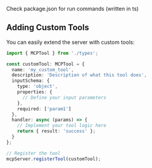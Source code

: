 Check package.json for run commands (written in ts)

## Adding Custom Tools

You can easily extend the server with custom tools:

```typescript
import { MCPTool } from './types';

const customTool: MCPTool = {
  name: 'my_custom_tool',
  description: 'Description of what this tool does',
  inputSchema: {
    type: 'object',
    properties: {
      // Define your input parameters
    },
    required: ['param1']
  },
  handler: async (params) => {
    // Implement your tool logic here
    return { result: 'success' };
  }
};

// Register the tool
mcpServer.registerTool(customTool);
```
